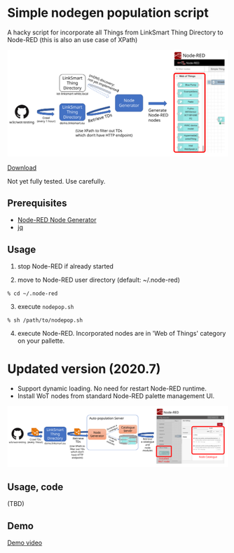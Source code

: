 # Simple nodegen population script

A hacky script for incorporate all Things from LinkSmart Thing Directory to Node-RED (this is also an use case of XPath)

![diagram](./nodepop.svg)

[Download](./nodepop.sh)

Not yet fully tested.  Use carefully.

## Prerequisites

- [Node-RED Node Generator](https://github.com/node-red/node-red-nodegen)
- [jq](https://stedolan.github.io/jq/)

## Usage

1. stop Node-RED if already started

2. move to Node-RED user directory (default: ~/.node-red)
```
% cd ~/.node-red
```

3. execute `nodepop.sh`
```
% sh /path/to/nodepop.sh
```

4. execute Node-RED.  Incorporated nodes are in 'Web of Things' category on your pallette.

# Updated version (2020.7)
- Support dynamic loading.  No need for restart Node-RED runtime.
- Install WoT nodes from standard Node-RED palette management UI.

![diagram2](./nodepop2.svg)

## Usage, code

(TBD)

## Demo

[Demo video](./autopop_with_voice.mp4)

